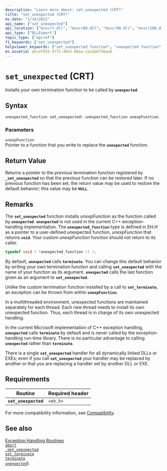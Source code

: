 ```yaml
---
description: "Learn more about: set_unexpected (CRT)"
title: "set_unexpected (CRT)"
ms.date: "1/14/2021"
api_name: ["set_unexpected"]
api_location: ["msvcrt.dll", "msvcr80.dll", "msvcr90.dll", "msvcr100.dll", "msvcr100_clr0400.dll", "msvcr110.dll", "msvcr110_clr0400.dll", "msvcr120.dll", "msvcr120_clr0400.dll", "ucrtbase.dll", "api-ms-win-crt-private-l1-1-0.dll"]
api_type: ["DLLExport"]
topic_type: ["apiref"]
f1_keywords: ["set_unexpected"]
helpviewer_keywords: ["set_unexpected function", "unexpected function", "exception handling, termination"]
ms.assetid: ebcef032-4771-48e5-88aa-2a1ab8750aa6
---
```

# `set_unexpected` (CRT)

Installs your own termination function to be called by **`unexpected`**.

## Syntax

```cpp
unexpected_function set_unexpected( unexpected_function unexpFunction );
```

### Parameters

*`unexpFunction`*\
Pointer to a function that you write to replace the **`unexpected`** function.

## Return Value

Returns a pointer to the previous termination function registered by **`_set_unexpected`** so that the previous function can be restored later. If no previous function has been set, the return value may be used to restore the default behavior; this value may be **`NULL`**.

## Remarks

The **`set_unexpected`** function installs *unexpFunction* as the function called by **`unexpected`**. **`unexpected`** is not used in the current C++ exception-handling implementation. The **`unexpected_function`** type is defined in EH.H as a pointer to a user-defined unexpected function, *unexpFunction* that returns **`void`**. Your custom *unexpFunction* function should not return to its caller.

```cpp
typedef void ( *unexpected_function )( );
```

By default, **`unexpected`** calls **`terminate`**. You can change this default behavior by writing your own termination function and calling **`set_unexpected`** with the name of your function as its argument. **`unexpected`** calls the last function given as an argument to **`set_unexpected`**.

Unlike the custom termination function installed by a call to **`set_terminate`**, an exception can be thrown from within **`unexpFunction`**.

In a multithreaded environment, unexpected functions are maintained separately for each thread. Each new thread needs to install its own unexpected function. Thus, each thread is in charge of its own unexpected handling.

In the current Microsoft implementation of C++ exception handling, **`unexpected`** calls **`terminate`** by default and is never called by the exception-handling run-time library. There is no particular advantage to calling **`unexpected`** rather than **`terminate`**.

There is a single **`set_unexpected`** handler for all dynamically linked DLLs or EXEs; even if you call **`set_unexpected`** your handler may be replaced by another or that you are replacing a handler set by another DLL or EXE.

## Requirements

|Routine|Required header|
|-------------|---------------------|
|**`set_unexpected`**|`<eh.h>`|

For more compatibility information, see [Compatibility](../../c-runtime-library/compatibility.md).

## See also

[Exception Handling Routines](../../c-runtime-library/exception-handling-routines.md)\
[`abort`](abort.md)\
[`_get_unexpected`](get-unexpected.md)\
[`set_terminate`](set-terminate-crt.md)\
[`terminate`](terminate-crt.md)\
[`unexpected`](unexpected-crt.md)\
